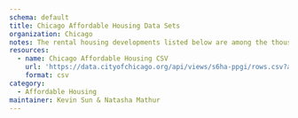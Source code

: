 ```yaml
---
schema: default
title: Chicago Affordable Housing Data Sets
organization: Chicago
notes: The rental housing developments listed below are among the thousands of affordable units that are supported by City of Chicago programs to maintain affordability in local neighborhoods. The list is updated periodically when construction is completed for new projects or when the compliance period for older projects expire, typically after 30 years. The list is provided as a courtesy to the public. It does not include every City-assisted affordable housing unit that may be available for rent, nor does it include the hundreds of thousands of naturally occurring affordable housing units located throughout Chicago without City subsidies. For information on rents, income requirements and availability for the projects listed, contact each property directly. For information on other affordable rental properties in Chicago and Illinois, call (877) 428-8844, or visit www.ILHousingSearch.org.
resources:
  - name: Chicago Affordable Housing CSV
    url: 'https://data.cityofchicago.org/api/views/s6ha-ppgi/rows.csv?accessType=DOWNLOAD'
    format: csv
category:
  - Affordable Housing
maintainer: Kevin Sun & Natasha Mathur
---
```

